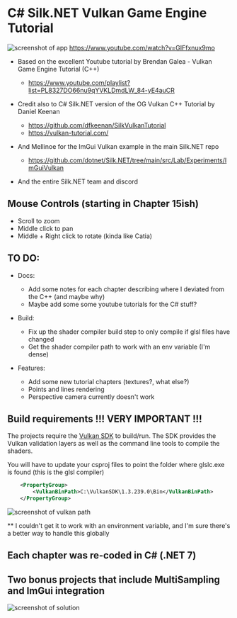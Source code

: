 # C# Silk.NET Vulkan Game Engine Tutorial

![screenshot of app](https://github.com/stymee/SilkVulkanTutorial/blob/master/Docs/screenshot1.png?raw=true)
https://www.youtube.com/watch?v=GIFfxnux9mo

- Based on the excellent Youtube tutorial by Brendan Galea - Vulkan Game Engine Tutorial (C++)
	- https://www.youtube.com/playlist?list=PL8327DO66nu9qYVKLDmdLW_84-yE4auCR

- Credit also to C# Silk.NET version of the OG Vulkan C++ Tutorial by Daniel Keenan
	- https://github.com/dfkeenan/SilkVulkanTutorial
	- https://vulkan-tutorial.com/

- And Mellinoe for the ImGui Vulkan example in the main Silk.NET repo
	- https://github.com/dotnet/Silk.NET/tree/main/src/Lab/Experiments/ImGuiVulkan

- And the entire Silk.NET team and discord 



## Mouse Controls (starting in Chapter 15ish)
- Scroll to zoom
- Middle click to pan
- Middle + Right click to rotate (kinda like Catia)



## TO DO:
- Docs:
	- Add some notes for each chapter describing where I deviated from the C++ (and maybe why)
	- Maybe add some some youtube tutorials for the C# stuff?

- Build:
	- Fix up the shader compiler build step to only compile if glsl files have changed
	- Get the shader compiler path to work with an env variable (I'm dense)

- Features:
	- Add some new tutorial chapters (textures?, what else?)
	- Points and lines rendering
	- Perspective camera currently doesn't work
	

## Build requirements !!! VERY IMPORTANT !!!

The projects require the [Vulkan SDK](https://www.lunarg.com/vulkan-sdk/) to build/run. The SDK provides the Vulkan validation layers as well as the command line tools to compile the shaders. 

You will have to update your csproj files to point the folder where glslc.exe is found (this is the glsl compiler)

```xml
	<PropertyGroup>
		<VulkanBinPath>C:\VulkanSDK\1.3.239.0\Bin</VulkanBinPath>
	</PropertyGroup>
```
![screenshot of vulkan path](https://github.com/stymee/SilkVulkanTutorial/blob/master/Docs/screenshot3.png?raw=true)

** I couldn't get it to work with an environment variable, and I'm sure there's a better way to handle this globally


## Each chapter was re-coded in C# (.NET 7)
## Two bonus projects that include MultiSampling and ImGui integration
![screenshot of solution](https://github.com/stymee/SilkVulkanTutorial/blob/master/Docs/screenshot2.png?raw=true)
